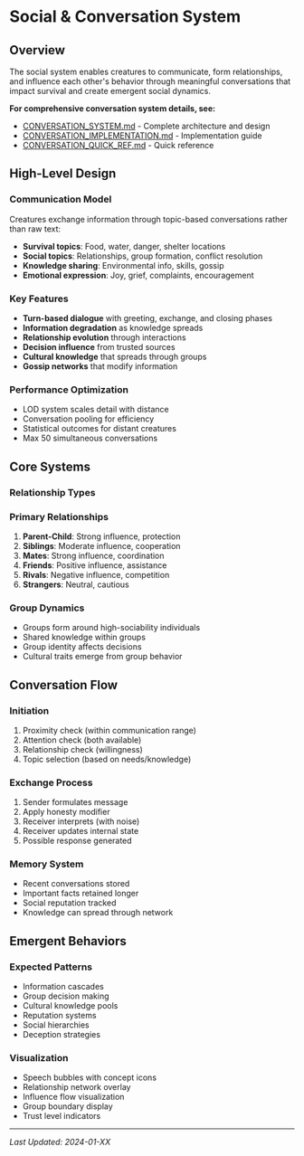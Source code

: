 # Social & Conversation System

## Overview
The social system enables creatures to communicate, form relationships, and influence each other's behavior through meaningful conversations that impact survival and create emergent social dynamics.

**For comprehensive conversation system details, see:**
- [CONVERSATION_SYSTEM.md](./CONVERSATION_SYSTEM.md) - Complete architecture and design
- [CONVERSATION_IMPLEMENTATION.md](./CONVERSATION_IMPLEMENTATION.md) - Implementation guide
- [CONVERSATION_QUICK_REF.md](./CONVERSATION_QUICK_REF.md) - Quick reference

## High-Level Design

### Communication Model
Creatures exchange information through topic-based conversations rather than raw text:
- **Survival topics**: Food, water, danger, shelter locations
- **Social topics**: Relationships, group formation, conflict resolution
- **Knowledge sharing**: Environmental info, skills, gossip
- **Emotional expression**: Joy, grief, complaints, encouragement

### Key Features
- **Turn-based dialogue** with greeting, exchange, and closing phases
- **Information degradation** as knowledge spreads
- **Relationship evolution** through interactions
- **Decision influence** from trusted sources
- **Cultural knowledge** that spreads through groups
- **Gossip networks** that modify information

### Performance Optimization
- LOD system scales detail with distance
- Conversation pooling for efficiency
- Statistical outcomes for distant creatures
- Max 50 simultaneous conversations

## Core Systems

### Relationship Types

### Primary Relationships
1. **Parent-Child**: Strong influence, protection
2. **Siblings**: Moderate influence, cooperation
3. **Mates**: Strong influence, coordination
4. **Friends**: Positive influence, assistance
5. **Rivals**: Negative influence, competition
6. **Strangers**: Neutral, cautious

### Group Dynamics
- Groups form around high-sociability individuals
- Shared knowledge within groups
- Group identity affects decisions
- Cultural traits emerge from group behavior

## Conversation Flow

### Initiation
1. Proximity check (within communication range)
2. Attention check (both available)
3. Relationship check (willingness)
4. Topic selection (based on needs/knowledge)

### Exchange Process
1. Sender formulates message
2. Apply honesty modifier
3. Receiver interprets (with noise)
4. Receiver updates internal state
5. Possible response generated

### Memory System
- Recent conversations stored
- Important facts retained longer
- Social reputation tracked
- Knowledge can spread through network

## Emergent Behaviors

### Expected Patterns
- Information cascades
- Group decision making
- Cultural knowledge pools
- Reputation systems
- Social hierarchies
- Deception strategies

### Visualization
- Speech bubbles with concept icons
- Relationship network overlay
- Influence flow visualization
- Group boundary display
- Trust level indicators

---
*Last Updated: 2024-01-XX*
